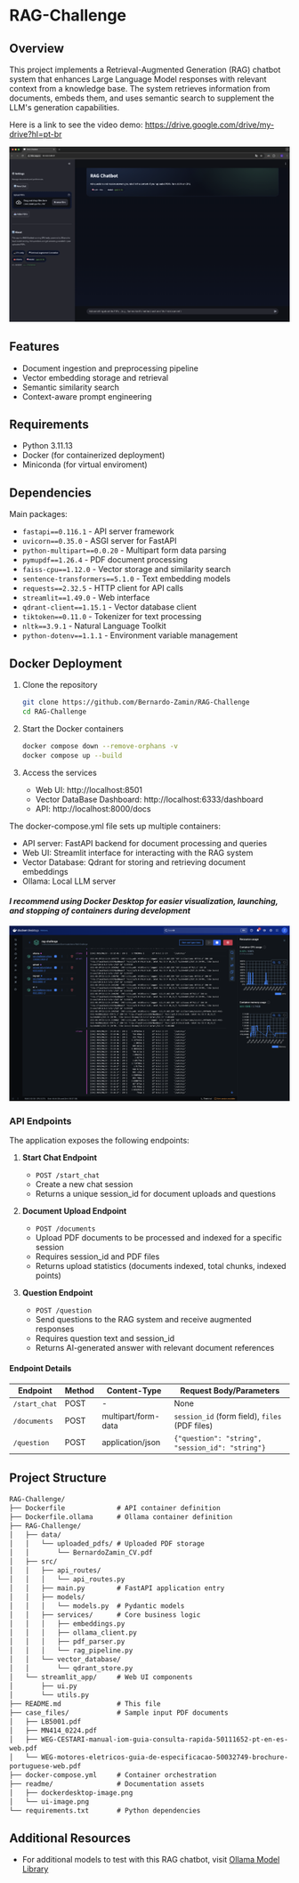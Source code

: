 # RAG-Challenge

## Overview
This project implements a Retrieval-Augmented Generation (RAG) chatbot system that enhances Large Language Model responses with relevant context from a knowledge base. The system retrieves information from documents, embeds them, and uses semantic search to supplement the LLM's generation capabilities.

Here is a link to see the video demo: https://drive.google.com/drive/my-drive?hl=pt-br

![RAG System Architecture Diagram - Add visualization of your RAG system here](readme/ui-image.png)

## Features
- Document ingestion and preprocessing pipeline
- Vector embedding storage and retrieval
- Semantic similarity search
- Context-aware prompt engineering

## Requirements
- Python 3.11.13
- Docker (for containerized deployment)
- Miniconda (for virtual enviroment)


## Dependencies
Main packages:
- `fastapi==0.116.1` - API server framework
- `uvicorn==0.35.0` - ASGI server for FastAPI
- `python-multipart==0.0.20` - Multipart form data parsing
- `pymupdf==1.26.4` - PDF document processing
- `faiss-cpu==1.12.0` - Vector storage and similarity search
- `sentence-transformers==5.1.0` - Text embedding models
- `requests==2.32.5` - HTTP client for API calls
- `streamlit==1.49.0` - Web interface
- `qdrant-client==1.15.1` - Vector database client
- `tiktoken==0.11.0` - Tokenizer for text processing
- `nltk==3.9.1` - Natural Language Toolkit
- `python-dotenv==1.1.1` - Environment variable management



## Docker Deployment

1. Clone the repository
    ```bash
    git clone https://github.com/Bernardo-Zamin/RAG-Challenge
    cd RAG-Challenge
    ```

2. Start the Docker containers
    ```bash
    docker compose down --remove-orphans -v
    docker compose up --build
    ```

4. Access the services
    - Web UI: http://localhost:8501
    - Vector DataBase Dashboard: http://localhost:6333/dashboard
    - API: http://localhost:8000/docs

 

The docker-compose.yml file sets up multiple containers:
- API server: FastAPI backend for document processing and queries
- Web UI: Streamlit interface for interacting with the RAG system
- Vector Database: Qdrant for storing and retrieving document embeddings
- Ollama: Local LLM server

#### *I recommend using Docker Desktop for easier visualization, launching, and stopping of containers during development*
![Docker Desktop running the RAG application - Add screenshot here](readme/dockerdesktop-image.png)


### API Endpoints
The application exposes the following endpoints:

1. **Start Chat Endpoint**
   - `POST /start_chat`
   - Create a new chat session
   - Returns a unique session_id for document uploads and questions

2. **Document Upload Endpoint**
   - `POST /documents`
   - Upload PDF documents to be processed and indexed for a specific session
   - Requires session_id and PDF files
   - Returns upload statistics (documents indexed, total chunks, indexed points)

3. **Question Endpoint**
   - `POST /question`
   - Send questions to the RAG system and receive augmented responses
   - Requires question text and session_id
   - Returns AI-generated answer with relevant document references


#### Endpoint Details

| Endpoint | Method | Content-Type | Request Body/Parameters |
|----------|--------|--------------|-------------------------|
| `/start_chat` | POST | - | None |
| `/documents` | POST | multipart/form-data | `session_id` (form field), `files` (PDF files) |
| `/question` | POST | application/json | `{"question": "string", "session_id": "string"}` |

## Project Structure
```
RAG-Challenge/
├── Dockerfile             # API container definition
├── Dockerfile.ollama      # Ollama container definition
├── RAG-Challenge/
│   ├── data/
│   │   └── uploaded_pdfs/ # Uploaded PDF storage
│   │       └── BernardoZamin_CV.pdf
│   ├── src/
│   │   ├── api_routes/
│   │   │   └── api_routes.py
│   │   ├── main.py        # FastAPI application entry
│   │   ├── models/
│   │   │   └── models.py  # Pydantic models
│   │   ├── services/      # Core business logic
│   │   │   ├── embeddings.py
│   │   │   ├── ollama_client.py
│   │   │   ├── pdf_parser.py
│   │   │   └── rag_pipeline.py
│   │   └── vector_database/
│   │       └── qdrant_store.py
│   └── streamlit_app/     # Web UI components
│       ├── ui.py
│       └── utils.py
├── README.md              # This file
├── case_files/            # Sample input PDF documents
│   ├── LB5001.pdf
│   ├── MN414_0224.pdf
│   ├── WEG-CESTARI-manual-iom-guia-consulta-rapida-50111652-pt-en-es-web.pdf
│   └── WEG-motores-eletricos-guia-de-especificacao-50032749-brochure-portuguese-web.pdf
├── docker-compose.yml     # Container orchestration
├── readme/                # Documentation assets
│   ├── dockerdesktop-image.png
│   └── ui-image.png
└── requirements.txt       # Python dependencies
```

## Additional Resources
- For additional models to test with this RAG chatbot, visit [Ollama Model Library](https://ollama.com/search)